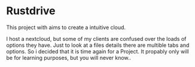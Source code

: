 # Rustdrive

This project with aims to create a intuitive cloud.

I host a nextcloud, but some of my clients are confused over the loads of options they have. Just to look at a files details there are multible tabs and options. So i decided that it is time again for a Project. It propably only will be for learning purposes, but you will never know..
